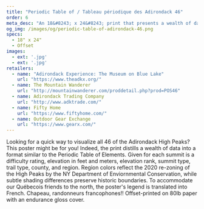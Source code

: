 ```yaml
---
title: "Periodic Table of / Tableau périodique des Adirondack 46"
order: 6
meta_desc: "An 18&#8243; x 24&#8243; print that presents a wealth of data on the Adirondack 46 High Peaks in a format similar to the Periodic Table of Elements."
og_img: /images/og/periodic-table-of-adirondack-46.png
specs:
  - 18" x 24"
  - Offset
images:
  - ext: '.jpg'
  - ext: '.jpg'
retailers:
  - name: "Adirondack Experience: The Museum on Blue Lake"
    url: "https://www.theadkx.org/"
  - name: The Mountain Wanderer
    url: "http://mountainwanderer.com/proddetail.php?prod=POS46"
  - name: Adirondack Trading Company
    url: "http://www.adktrade.com/"
  - name: Fifty Home
    url: "https://www.fiftyhome.com/"
  - name: Outdoor Gear Exchange
    url: "https://www.gearx.com/"
---
```


Looking for a quick way to visualize all 46 of the Adirondack High Peaks? This poster might be for you! Indeed, the print distills a wealth of data into a format similar to the Periodic Table of Elements. Given for each summit is a difficulty rating, elevation in feet and meters, elevation rank, summit type, trail type, county, and region. Region colors reflect the 2020 re-zoning of the High Peaks by the NY Department of Enviornmental Conservation, while subtle shading differences preserve historic boundaries. To accommodate our Québecois friends to the north, the poster's legend is translated into French. Chapeau, randonneurs francophones!! Offset-printed on 80lb paper with an endurance gloss cover.
